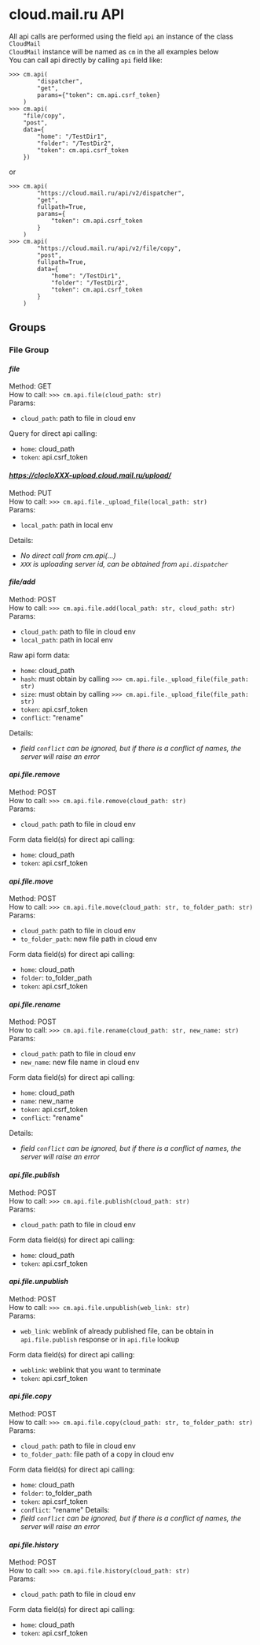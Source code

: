 # cloud.mail.ru API

All api calls are performed using the field `api` an instance of the class `CloudMail` \
`CloudMail` instance will be named as `cm` in the all examples below \
You can call api directly by calling `api` field like:
```
>>> cm.api(
        "dispatcher",
        "get",
        params={"token": cm.api.csrf_token}
    )
>>> cm.api(
    "file/copy",
    "post",
    data={
        "home": "/TestDir1",
        "folder": "/TestDir2",
        "token": cm.api.csrf_token
    })
```
or
```
>>> cm.api(
        "https://cloud.mail.ru/api/v2/dispatcher",
        "get",
        fullpath=True,
        params={
            "token": cm.api.csrf_token
        }
    )
>>> cm.api(
        "https://cloud.mail.ru/api/v2/file/copy",
        "post",
        fullpath=True,
        data={
            "home": "/TestDir1",
            "folder": "/TestDir2",
            "token": cm.api.csrf_token
        }
    )
```
## Groups
### File Group
#### *file*
Method: GET \
How to call: `>>> cm.api.file(cloud_path: str)` \
Params:
- `cloud_path`: path to file in cloud env

Query for direct api calling:
- `home`: cloud_path
- `token`: api.csrf_token

#### *https://clocloXXX-upload.cloud.mail.ru/upload/*
Method: PUT \
How to call: `>>> cm.api.file._upload_file(local_path: str)` \
Params:
- `local_path`: path in local env

Details:
- *No direct call from cm.api(...)* 
- *`XXX` is uploading server id, can be obtained from `api.dispatcher`*

#### *file/add*
Method: POST \
How to call: `>>> cm.api.file.add(local_path: str, cloud_path: str)` \
Params:
- `cloud_path`: path to file in cloud env
- `local_path`: path in local env

Raw api form data:
- `home`: cloud_path
- `hash`: must obtain by calling `>>> cm.api.file._upload_file(file_path: str)`
- `size`: must obtain by calling `>>> cm.api.file._upload_file(file_path: str)`
- `token`: api.csrf_token
- `conflict`: "rename"

Details:
- *field `conflict` can be ignored, but if there is a conflict of names, the server will raise an error*

#### *api.file.remove*
Method: POST \
How to call: `>>> cm.api.file.remove(cloud_path: str)` \
Params:
- `cloud_path`: path to file in cloud env

Form data field(s) for direct api calling:
- `home`: cloud_path
- `token`: api.csrf_token

#### *api.file.move*
Method: POST \
How to call: `>>> cm.api.file.move(cloud_path: str, to_folder_path: str)` \
Params:
- `cloud_path`: path to file in cloud env
- `to_folder_path`: new file path in cloud env

Form data field(s) for direct api calling:
- `home`: cloud_path
- `folder`: to_folder_path
- `token`: api.csrf_token

#### *api.file.rename*
Method: POST \
How to call: `>>> cm.api.file.rename(cloud_path: str, new_name: str)` \
Params:
- `cloud_path`: path to file in cloud env
- `new_name`: new file name in cloud env

Form data field(s) for direct api calling:
- `home`: cloud_path
- `name`: new_name
- `token`: api.csrf_token
- `conflict`: "rename"

Details:
- *field `conflict` can be ignored, but if there is a conflict of names, the server will raise an error*

#### *api.file.publish*
Method: POST \
How to call: `>>> cm.api.file.publish(cloud_path: str)` \
Params:
- `cloud_path`: path to file in cloud env

Form data field(s) for direct api calling:
- `home`: cloud_path
- `token`: api.csrf_token

#### *api.file.unpublish*
Method: POST \
How to call: `>>> cm.api.file.unpublish(web_link: str)` \
Params:
- `web_link`: weblink of already published file, can be obtain in `api.file.publish` response or in `api.file` lookup

Form data field(s) for direct api calling:
- `weblink`: weblink that you want to terminate
- `token`: api.csrf_token

#### *api.file.copy*
Method: POST \
How to call: `>>> cm.api.file.copy(cloud_path: str, to_folder_path: str)` \
Params:
- `cloud_path`: path to file in cloud env
- `to_folder_path`: file path of a copy in cloud env

Form data field(s) for direct api calling:
- `home`: cloud_path
- `folder`: to_folder_path
- `token`: api.csrf_token
- `conflict`: "rename"
Details:
- *field `conflict` can be ignored, but if there is a conflict of names, the server will raise an error*

#### *api.file.history*
Method: POST \
How to call: `>>> cm.api.file.history(cloud_path: str)` \
Params:
- `cloud_path`: path to file in cloud env

Form data field(s) for direct api calling:
- `home`: cloud_path
- `token`: api.csrf_token
